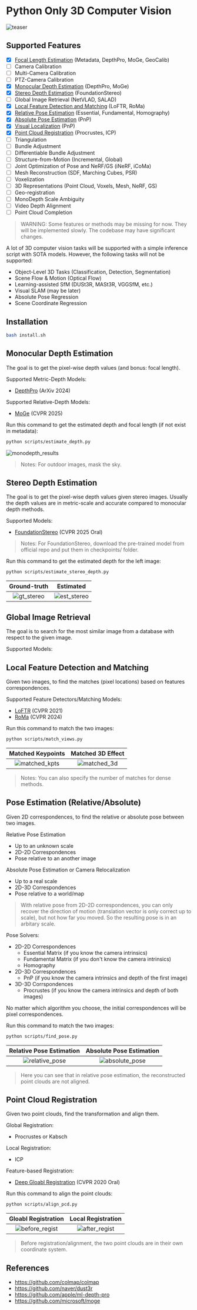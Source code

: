 # Python Only 3D Computer Vision

![teaser](./assets/teaser.png)

## Supported Features

- [x] [Focal Length Estimation](#monocular-depth-estimation) (Metadata, DepthPro, MoGe, GeoCalib)
- [ ] Camera Calibration
- [ ] Multi-Camera Calibration
- [ ] PTZ-Camera Calibration
- [x] [Monocular Depth Estimation](#monocular-depth-estimation) (DepthPro, MoGe)
- [x] [Stereo Depth Estimation](#stereo-depth-estimation) (FoundationStereo)
- [ ] Global Image Retrieval (NetVLAD, SALAD)
- [x] [Local Feature Detection and Matching](#local-feature-detection-and-matching) (LoFTR, RoMa)
- [x] [Relative Pose Estimation](#pose-estimation-relativeabsolute) (Essential, Fundamental, Homography)
- [x] [Absolute Pose Estimation](#pose-estimation-relativeabsolute) (PnP)
- [x] [Visual Localization](#pose-estimation-relativeabsolute) (PnP)
- [x] [Point Cloud Registration](#point-cloud-registration) (Procrustes, ICP)
- [ ] Triangulation
- [ ] Bundle Adjustment
- [ ] Differentiable Bundle Adjustment
- [ ] Structure-from-Motion (Incremental, Global)
- [ ] Joint Optimization of Pose and NeRF/GS (iNeRF, iCoMa)
- [ ] Mesh Reconstruction (SDF, Marching Cubes, PSR)
- [ ] Voxelization
- [ ] 3D Representations (Point Cloud, Voxels, Mesh, NeRF, GS)
- [ ] Geo-registration
- [ ] MonoDepth Scale Ambiguity
- [ ] Video Depth Alignment
- [ ] Point Cloud Completion

> WARNING: Some features or methods may be missing for now. They will be implemented slowly. The codebase may have significant changes.

A lot of 3D computer vision tasks will be supported with a simple inference script with SOTA models.
However, the following tasks will not be supported:
* Object-Level 3D Tasks (Classification, Detection, Segmentation)
* Scene Flow & Motion (Optical Flow) 
* Learning-assisted SfM (DUSt3R, MASt3R, VGGSfM, etc.)
* Visual SLAM (may be later)
* Absolute Pose Regression
* Scene Coordinate Regression


## Installation

```bash
bash install.sh
```

## Monocular Depth Estimation

The goal is to get the pixel-wise depth values (and bonus: focal length).

Supported Metric-Depth Models:
* [DepthPro](https://github.com/apple/ml-depth-pro) (ArXiv 2024)

Supported Relative-Depth Models:
* [MoGe](https://github.com/microsoft/moge) (CVPR 2025)


Run this command to get the estimated depth and focal length (if not exist in metadata):

```bash
python scripts/estimate_depth.py
```
![monodepth_results](./assets/depth_with_cam.png)
> Notes: For outdoor images, mask the sky.

## Stereo Depth Estimation

The goal is to get the pixel-wise depth values given stereo images.
Usually the depth values are in metric-scale and accurate compared to monocular depth methods.

Supported Models:
* [FoundationStereo](https://github.com/NVlabs/FoundationStereo) (CVPR 2025 Oral)

> Notes: For FoundationStereo, download the pre-trained model from official repo and put them in checkpoints/ folder.

Run this command to get the estimated depth for the left image:

```bash
python scripts/estimate_stereo_depth.py
```
Ground-truth                |  Estimated
:-------------------------:|:-------------------------:
![gt_stereo](./assets/gt_stereo_depth.png)  |  ![est_stereo](./assets/est_stereo_depth.png)


## Global Image Retrieval

The goal is to search for the most similar image from a database with respect to the given image.

Supported Models:


## Local Feature Detection and Matching

Given two images, to find the matches (pixel locations) based on features correspondences.

Supported Feature Detectors/Matching Models:
* [LoFTR](https://github.com/zju3dv/LoFTR) (CVPR 2021)
* [RoMa](https://github.com/Parskatt/RoMa) (CVPR 2024)

Run this command to match the two images:

```bash
python scripts/match_views.py
```

Matched Keypoints             |  Matched 3D Effect
:-------------------------:|:-------------------------:
![matched_kpts](./assets/matched_kpts.png)  |  ![matched_3d](./assets/matched_3d.png)

> Notes: You can also specify the number of matches for dense methods.

## Pose Estimation (Relative/Absolute)

Given 2D correspondences, to find the relative or absolute pose between two images.

Relative Pose Estimation
* Up to an unknown scale
* 2D-2D Correspondences
* Pose relative to an another image

Absolute Pose Estimation or Camera Relocalization
* Up to a real scale
* 2D-3D Correspondences
* Pose relative to a world/map

> With relative pose from 2D-2D correspondences, you can only recover the direction of motion (translation vector is only correct up to scale), but not how far you moved. So the resulting pose is in an arbitary scale.

Pose Solvers:
* 2D-2D Correspondences
  * Essential Matrix (if you know the camera intrinsics)
  * Fundamental Matrix (if you don't know the camera intrinsics)
  * Homography
* 2D-3D Correspondences
  * PnP (if you know the camera intrinsics and depth of the first image)
* 3D-3D Corrspondences
  * Procrustes (if you know the camera intrinsics and depth of both images)

No matter which algorithm you choose, the initial correspondences will be pixel correspondences.

Run this command to match the two images:

```bash
python scripts/find_pose.py
```

Relative Pose Estimation   |  Absolute Pose Estimation
:-------------------------:|:-------------------------:
![relative_pose](./assets/relative_pose.png)  |  ![absolute_pose](./assets/absolute_pose.png)

> Here you can see that in relative pose estimation, the reconstructed point clouds are not aligned.


## Point Cloud Registration

Given two point clouds, find the transformation and align them.

Global Registration:
* Procrustes or Kabsch

Local Registration:
* ICP

Feature-based Registration:
* [Deep Gloabl Registration](https://github.com/chrischoy/DeepGlobalRegistration) (CVPR 2020 Oral)

Run this command to align the point clouds:

```bash
python scripts/align_pcd.py
```

Gloabl Registration   |  Local Registration
:-------------------------:|:-------------------------:
![before_regist](./assets/global_regist.png)  |  ![after_regist](./assets/global_regist.png)

> Before registration/alignment, the two point clouds are in their own coordinate system.


<!-- 
## Testing Datasets

Download the testing datasets from [here](https://colmap.github.io/datasets.html#datasets).

Name | #images | Intrinsics | Lens
--- | --- | --- | ---
Gerrard Hall | 100 | Same | Wide-angle
Graham Hall | 1273 | Same | Wide-angle
Person Hall | 330 | Same | Wide-angle
South Building | 128 | Same | -

## Two-View

### Global Matching

### Local Matching


### Relative Pose Estimation


### Absolute Pose Estimation

## More Views

### Structure-from-Motion

### Visual Localization


## Image Matching

* SIFT
* LoFTR

## Image Retrieval

* R2Former
* CosPlace
* NetVLAD
* SALAD


## Depth Estimation


## Structure-from-Motion

* COLMAP
* Detector-free SfM
* GLOMAP

### Structure

Usually, structure is a scene represention, that is implicit (defined with a neural network) or explicit (3D model that can be visualized directly, e.g. point cloud, meshes).
The structure can be recovered by
1. SfM approaches (unknown scale, correspondences between multiple images)
2. Scene Coordinate Regression (absolute or relative scale, directly estimate 3D points in scene space with a neural network)
3. LiDAR scanners (absolute scale, point clouds)

The goal is to get the 3D representation of the scene that may or may not have the absolute scale.

### Motion

Usually, motion is represented by:
1. Unstructured collection of images (no order, randomly captured with different cameras)
2. Sequences of images or Video (ordered images, sequentially captured with a single camera)

The goal is to estimate the pose (position + orientation) of the images relative to a scene's origin.

SfM is the task of recovering the scene structure from sufficient number of captured images.


## Absolute/Relative Pose Regression

Represent the scene with an implicit NN, which is trained end-to-end.
At test time, regress an absolute or relative pose from a query image.

Limitations of APR methods:
* w/o geometric constraints, they do not generalize well to novel viewpoints or appearances.
* They do not scale well when limiting network capacity. 

Limitations of RPR methods:
* These methods regress a camera pose relative to one or more database images. While being scene-agnostic, they are often limited in accuracy.


## Scene Coordinate Regression

Represents the scene within the weights of a NN.
Regresses corresponding 3D scene coordinates for all pixels in the query image.
First predict 2D-3D correspondences and then solve for the pose with PnP-RANSAC.
Usually, the network is supervised with ground truth 3D scene coordinates, (from a depth sensor or an SfM point cloud).
But recent works train w/o ground truth scene coordinates using a reprojection loss with ground truth poses and calibration parameters.

Limitations:
* Limited on small-scale scenes.


## Visual Localization or Re-localization


## Visual Odometry

## SLAM

## 3D Reconstruction -->


## References

* https://github.com/colmap/colmap
* https://github.com/naver/dust3r
* https://github.com/apple/ml-depth-pro
* https://github.com/microsoft/moge
